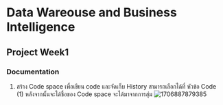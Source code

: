 # Data Wareouse and Business Intelligence

## Project Week1
### Documentation
1. สร้าง Code space เพื่อเขียน code และจัดเก็บ History สามารถเลือกได้ที่ หัวข้อ Code (1) หลังจากนั้นจะได้ชื่อของ Code space จะได้มาจากการสุ่ม
![1706887879385](https://github.com/raattaa/dw-and-bi/assets/135449471/06ae11b1-6fc3-440f-88b1-63ef0082d8e2)
